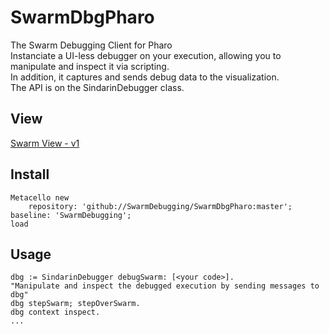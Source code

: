 # SwarmDbgPharo
The Swarm Debugging Client for Pharo  
Instanciate a UI-less debugger on your execution, allowing you to manipulate and inspect it via scripting.  
In addition, it captures and sends debug data to the visualization.  
The API is on the SindarinDebugger class.  

## View
[Swarm View - v1](http://swarmserver.azurewebsites.net/)

## Install
```SmallTalk
Metacello new
    repository: 'github://SwarmDebugging/SwarmDbgPharo:master';
baseline: 'SwarmDebugging';
load
```
    
## Usage
```SmallTalk
dbg := SindarinDebugger debugSwarm: [<your code>].
"Manipulate and inspect the debugged execution by sending messages to dbg"
dbg stepSwarm; stepOverSwarm.
dbg context inspect.
...
```
